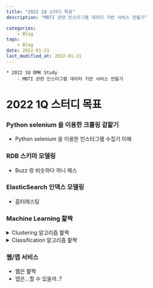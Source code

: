 ```yaml
---
title: "2022 1Q 스터디 목표"
description: "MBTI 관련 인스타그램 데이터 기반 서비스 만들기"

categories:
    - Blog
tags:
    - Blog
date: 2022-01-21
last_modified_at: 2022-01-21
---
```

```
* 2022 1Q DMK Study
    - MBTI 관련 인스타그램 데이터 기반 서비스 만들기
```
# 2022 1Q 스터디 목표

### Python selenium 을 이용한 크롤링 겉핥기
- Python selenium 을 이용한 인스타그램 수집기 이해

### RDB 스키마 모델링
- Buzz 랑 비슷하다 하니 패스

### ElasticSearch 인덱스 모델링
- 흠터레스팅

### Machine Learning 핥짝
<details>
<summary>Clustering 알고리즘 핥짝</summary>

    - K-Means Clustering
        - 장점:
            1. 
        - 단점:
            1. 

    - Mean-Shift Clustering
        - 장점:
            1. 
        - 단점:
            1. 

    - Density-Based Spatial Clustering of Applications with Noise (DBSCAN)
        - 장점:
            1. 
        - 단점:
            1. 

    - Gaussian Mixture Models (GMM)
        - 장점:
            1. 
        - 단점:
            1. 

<summary></summary>
</details>
<details>
<summary>Classification 알고리즘 핥짝</summary>

    - Random Forest
        - 장점:
            1. 
        - 단점:
            1. 

    - Support Vector Machine
        - 장점:
            1. 
        - 단점:
            1. 

    - XGBoost(eXtreme Gradient Boosting)
        - 장점:
            1. 
        - 단점:
            1. 

<summary></summary>
</details>

### 웹/앱 서비스
- 웹은 핥짝
- 앱은...할 수 있을까..?
